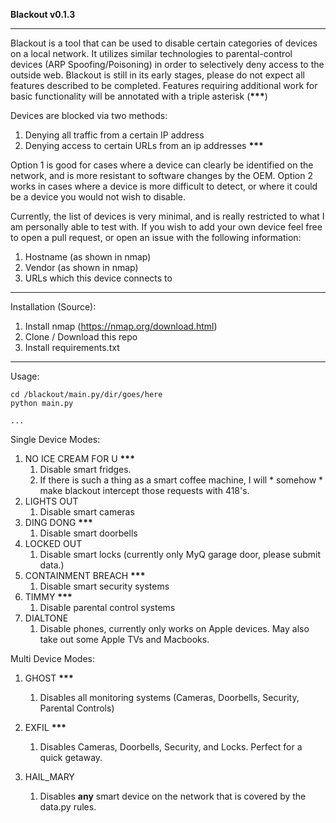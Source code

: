 __Blackout v0.1.3__
***
Blackout is a tool that can be used to disable certain categories of devices on a local network.
It utilizes similar technologies to parental-control devices (ARP Spoofing/Poisoning) in order to selectively deny 
access to the outside web. Blackout is still in its early stages, please do not expect all features described to be completed. Features requiring 
additional work for basic functionality will be annotated with a triple asterisk (__***__)

Devices are blocked via two methods:
1. Denying all traffic from a certain IP address
2. Denying access to certain URLs from an ip addresses __***__

Option 1 is good for cases where a device can clearly be identified on the network, and is more resistant to software
changes by the OEM. Option 2 works in cases where a device is more difficult to detect, or where it could be a device
you would not wish to disable.

Currently, the list of devices is very minimal, and is really restricted to what I am personally able to test with.
If you wish to add your own device feel free to open a pull request, or open an issue with the following information:
1. Hostname (as shown in nmap)
2. Vendor (as shown in nmap)
3. URLs which this device connects to

***
Installation (Source):
1. Install nmap (https://nmap.org/download.html)
2. Clone / Download this repo
3. Install requirements.txt

***
Usage:

```
cd /blackout/main.py/dir/goes/here
python main.py

...
```


Single Device Modes:
1. NO ICE CREAM FOR U  __***__
   1. Disable smart fridges. 
   2. If there is such a thing as a smart coffee machine, I will * somehow * make
      blackout intercept those requests with 418's.
2. LIGHTS OUT
    1. Disable smart cameras
3. DING DONG  __***__
    1. Disable smart doorbells
4. LOCKED OUT 
    1. Disable smart locks (currently only MyQ garage door, please submit data.)
5. CONTAINMENT BREACH  __***__
    1. Disable smart security systems
6. TIMMY  __***__
    1. Disable parental control systems
7. DIALTONE
   1. Disable phones, currently only works on Apple devices. May also take out some Apple TVs and Macbooks.
    
Multi Device Modes:

1. GHOST  __***__
    1. Disables all monitoring systems (Cameras, Doorbells, Security, Parental Controls)
    
2. EXFIL  __***__
    1. Disables Cameras, Doorbells, Security, and Locks. Perfect for a quick getaway.
    
2. HAIL_MARY
    1. Disables **any** smart device on the network that is covered by the data.py rules.